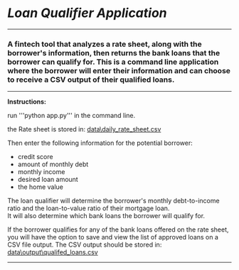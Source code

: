 # *Loan Qualifier Application*
---
### A fintech tool that analyzes a rate sheet, along with the borrower's information, then returns the bank loans that the borrower can qualify for.  This is a command line application where the borrower will enter their information and can choose to receive a CSV output of their qualified loans. 
---
**Instructions:**

run '''python app.py''' in the command line.

the Rate sheet is stored in: [data\daily_rate_sheet.csv](data\daily_rate_sheet.csv)

Then enter the following information for the potential borrower:

* credit score
* amount of monthly debt
* monthly income
* desired loan amount
* the home value

The loan qualifier will determine the borrower's monthly debt-to-income ratio and the loan-to-value ratio of their mortgage loan.  
It will also determine which bank loans the borrower will qualify for.  

If the borrower qualifies for any of the bank loans offered on the rate sheet, you will have the option to save and view the list of approved loans on a CSV file output.  The CSV output should be stored in: [data\output\qualifed_loans.csv](data\output\qualifed_loans.csv)

---